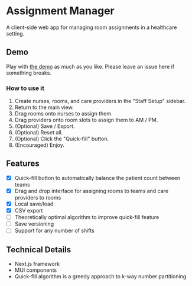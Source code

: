 # Assignment Manager
A client-side web app for managing room assignments in a healthcare setting.

## Demo
Play with [the demo](https://assignment-manager-1b31a0161c7f.herokuapp.com/) as much as you like. Please leave an issue here if something breaks.

### How to use it
1. Create nurses, rooms, and care providers in the "Staff Setup" sidebar.
2. Return to the main view.
3. Drag rooms onto nurses to assign them.
4. Drag providers onto room slots to assign them to AM / PM.
5. (Optional) Save / Export.
6. (Optional) Reset all.
7. (Optional) Click the "Quick-fill" button.
8. (Encouraged) Enjoy.

## Features
- [x] Quick-fill button to automatically balance the patient count between teams
- [x] Drag and drop interface for assigning rooms to teams and care providers to rooms
- [x] Local save/load
- [x] CSV export
- [ ] Theoretically optimal algorithm to improve quick-fill feature
- [ ] Save versioning
- [ ] Support for any number of shifts

## Technical Details
- Next.js framework
- MUI components
- Quick-fill algorithm is a greedy approach to k-way number partitioning
